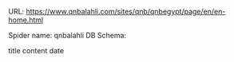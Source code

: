 URL: https://www.qnbalahli.com/sites/qnb/qnbegypt/page/en/en-home.html

Spider name: qnbalahli
DB Schema:

title
content
date